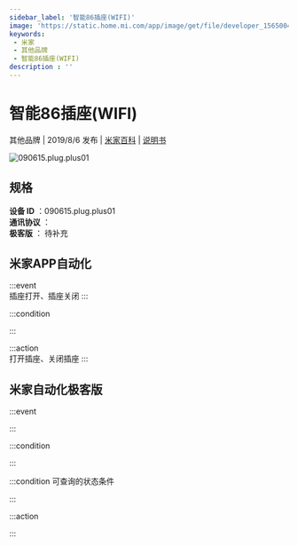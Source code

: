 ```yaml
---
sidebar_label: '智能86插座(WIFI)'
image: 'https://static.home.mi.com/app/image/get/file/developer_1565004629j356mdma.png'
keywords: 
 - 米家
 - 其他品牌
 - 智能86插座(WIFI)
description : ''
---
```

# 智能86插座(WIFI)

其他品牌 | 2019/8/6 发布 | [米家百科](https://home.mi.com/webapp/content/baike/product/index.html?model=090615.plug.plus01) | [说明书](https://home.mi.com/views/introduction.html?model=090615.plug.plus01&region=cn)

![090615.plug.plus01](https://static.home.mi.com/app/image/get/file/developer_1565004629j356mdma.png)

## 规格  
> 
**设备 ID** ：090615.plug.plus01  
**通讯协议** ：  
**极客版**  ： 待补充 


## 米家APP自动化  

:::event  
插座打开、插座关闭
:::

:::condition  

:::

:::action   
打开插座、关闭插座
:::

## 米家自动化极客版  

:::event  

:::

:::condition  

:::

:::condition 可查询的状态条件  

:::

:::action  

:::

        
